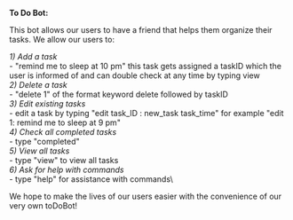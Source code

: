 **To Do Bot:**

This bot allows our users to have a friend that helps them organize their tasks. We allow our users to:

_1) Add a task_\
    - "remind me to sleep at 10 pm"
   this task gets assigned a taskID which the user is informed of and can double check at any time by typing view\
_2) Delete a task_\
    - "delete 1" of the format keyword delete followed by taskID\
_3) Edit existing tasks_\
    - edit a task by typing "edit task_ID : new_task task_time" for example "edit 1: remind me to sleep at 9 pm"\
_4) Check all completed tasks_\
    - type "completed"\
_5) View all tasks_\
    - type "view" to view all tasks\
_6) Ask for help with commands_\
    - type "help" for assistance with commands\

We hope to make the lives of our users easier with the convenience of our very own toDoBot!
